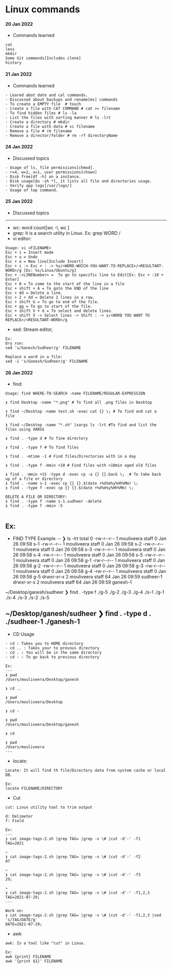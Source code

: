 # Linux commands
#### 20 Jan 2022
- Commands learned
```
cat
less
mkdir
Some Git commands[Includes clone]
history
```

#### 21 Jan 2022
- Commands learned
```
- Leared abot date and cal commands.
- Discussed about backups and rename[mv] commands
- To create a EMPTY file  # touch
- Create a file with CAT COMMAND # cat >> filename 
- To find hidden files # ls -la
- List the files with sorting manner # ls -lrt
- Create a directory # mkdir
- Create a file with data # vi filename
- Remove a file # rm filename
- Remove a director/folder # rm -rf directoryName
```

#### 24 Jan 2022
- Discussed topics
```
- Usage of ls, file permissions[chmod].
- r=4, w=2, x=1, user permissions[chown]
- Disk free[df -h] on a instance.
- Disk usage[du -sh *], it lists all file and directories usage.
- Verify app logs[/var/logs/]
- Usage of top command. 
```

#### 25 Jan 2022
- Discussed topics
---
- wc: word count[wc -l, wc <FILENAME>]
- grep: It is a search utility in Linux. Ex: grep WORD <FILENAME>/<DIRECTORY>
- vi editor:
```
Usage: vi <FILENAME>
Esc + i = Insert mode
Esc + u = Undo
Esc + o = New line[Include Insert]
Esc + i -> Esc + : -> %s/<WORD-WHICH-YOU-WANT-TO-REPLACE>/<RESULTANT-WORD>/g [Ex: %s/Linux/Ubuntu/g]
Esc + :<LINENumber> =  To go to specific line to Edit[Ex: Esc + :10 + Enter]
Esc + 0 = To come to the start of the line in a file
Esc + shift + A = To goto the END of the line
Esc + dd = Delete a line.
Esc + 2 + dd = Delete 2 lines in a row.
Esc + shift G = To go to end of the file.
Esc + gg = To go to start of the file.
Esc + shift V + d = To select and delete lines.
Esc + shift V -> Select lines -> Shift : -> s/<WORD YOU WANT TO REPLACE>/<RESULTANT-WORD>/g
```
- sed: Stream editor, 
```
Ex:
Dry run:
sed 's/Ganesh/Sudheer/g' FILENAME

Replace a word in a file:
sed -i 's/Ganesh/Sudheer/g' FILENAME
```

#### 26 Jan 2022
- find:
```
Usage: find WHERE-TO-SEARCH -name FILENAME/REGULAR-EXPRESSION

❯ find Desktop -name "*.png" # To find all .png files in Desktop

❯ find ~/Desktop -name test.sh -exec cat {} \; # To find and cat a file

❯ find ~/Desktop -name "*.sh" |xargs ls -lrt #To find and list the files using XARGS

❯ find . -type d # To fine directory

❯ find . -type f # To find files

❯ find . -mtime -1 # Find files/Directories with in a day

❯ find . -type f -mmin +10 # Find files with >10min aged old files

❯ find . -mmin +15 -type d -exec cp -a {} {}.back \;  # To take back up of a file or directory 
❯ find . -name s-1 -exec cp {} {}.$(date +%d%m%y%Hh%Mm) \;
❯ find . -type f -exec cp {} {}.$(date +%d%m%y%Hh%Mm) \;

DELETE A FILE OR DIRECTORY:
❯ find . -type f -name s-1.sudheer -delete
❯ find . -type f -mmin -5


```

Ex:
---

- FIND TYPE Example
--
❯ ls -lrt
total 0
-rw-r--r--  1 mouliveera  staff   0 Jan 26 09:58 s-1
-rw-r--r--  1 mouliveera  staff   0 Jan 26 09:58 s-2
-rw-r--r--  1 mouliveera  staff   0 Jan 26 09:58 s-3
-rw-r--r--  1 mouliveera  staff   0 Jan 26 09:58 s-4
-rw-r--r--  1 mouliveera  staff   0 Jan 26 09:58 s-5
-rw-r--r--  1 mouliveera  staff   0 Jan 26 09:58 g-1
-rw-r--r--  1 mouliveera  staff   0 Jan 26 09:58 g-2
-rw-r--r--  1 mouliveera  staff   0 Jan 26 09:58 g-3
-rw-r--r--  1 mouliveera  staff   0 Jan 26 09:58 g-4
-rw-r--r--  1 mouliveera  staff   0 Jan 26 09:58 g-5
drwxr-xr-x  2 mouliveera  staff  64 Jan 26 09:59 sudheer-1
drwxr-xr-x  2 mouliveera  staff  64 Jan 26 09:59 ganesh-1

~/Desktop/ganesh/sudheer
❯ find . -type f
./g-5
./g-2
./g-3
./g-4
./s-1
./g-1
./s-4
./s-3
./s-2
./s-5

~/Desktop/ganesh/sudheer
❯ find . -type d
.
./sudheer-1
./ganesh-1
---



- CD Usage
```
- cd : Takes you to HOME directory
- cd .. : Takes your to prevous directory
- cd . : You will be in the same directory
- cd - : To go back to previous directory

Ex:
---
❯ pwd
/Users/mouliveera/Desktop/ganesh

❯ cd ..

❯ pwd
/Users/mouliveera/Desktop

❯ cd -

❯ pwd
/Users/mouliveera/Desktop/ganesh

❯ cd

❯ pwd
/Users/mouliveera
---
```

- locate:
```
Locate: It will find th file/Directory data from system cache or local DB.

Ex: 
locate FILENAME/DIRECTORY
```

- Cut
```
cut: Linux utility tool to trim output

d: Delimeter
f: Field

Ex:
---
❯ cat image-tags-2.sh |grep TAG= |grep -v \# |cut -d'-' -f1
TAG=2021

~
❯ cat image-tags-2.sh |grep TAG= |grep -v \# |cut -d'-' -f2
07

~
❯ cat image-tags-2.sh |grep TAG= |grep -v \# |cut -d'-' -f3
29;

~
❯ cat image-tags-2.sh |grep TAG= |grep -v \# |cut -d'-' -f1,2,3
TAG=2021-07-29;
---

Work on:
❯ cat image-tags-2.sh |grep TAG= |grep -v \# |cut -d'-' -f1,2,3 |sed 's/TAG/DATE/g'
DATE=2021-07-29;

```

- awk
```
awk: Is a tool like "cut" in Linux.

Ex:
awk {print} FILENAME
awk '{print $1}' FILENAME
```

